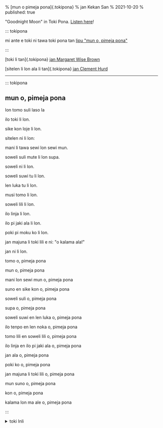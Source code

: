 % [mun o pimeja pona]{.tokipona}
% jan Kekan San
% 2021-10-20
% published: true

"Goodnight Moon" in Toki Pona. [Listen here](https://youtu.be/Q2UIw8PZsZ8)!

<!-- cut -->

::: tokipona

mi ante e toki ni tawa toki pona tan [lipu "mun o, pimeja pona"](https://en.wikipedia.org/wiki/Goodnight_Moon)

:::

[toki li tan]{.tokipona} [jan Margaret Wise Brown](https://en.wikipedia.org/wiki/Margaret_Wise_Brown)

[sitelen li lon ala li tan]{.tokipona} [jan Clement Hurd](https://en.wikipedia.org/wiki/Clement_Hurd)

---

::: tokipona

## mun o, pimeja pona

lon tomo suli laso la

ilo toki li lon.

sike kon loje li lon.

sitelen ni li lon:

mani li tawa sewi lon sewi mun.

soweli suli mute li lon supa.

soweli ni li lon.

soweli suwi tu li lon.

len luka tu li lon.

musi tomo li lon.

soweli lili li lon.

ilo linja li lon.

ilo pi jaki ala li lon.

poki pi moku ko li lon.

jan majuna li toki lili e ni: "o kalama ala!"

jan ni li lon.

tomo o, pimeja pona

mun o, pimeja pona

mani lon sewi mun o, pimeja pona

suno en sike kon o, pimeja pona

soweli suli o, pimeja pona

supa o, pimeja pona

soweli suwi en len luka o, pimeja pona

ilo tenpo en len noka o, pimeja pona

tomo lili en soweli lili o, pimeja pona

ilo linja en ilo pi jaki ala o, pimeja pona

jan ala o, pimeja pona

poki ko o, pimeja pona

jan majuna li toki lili o, pimeja pona

mun suno o, pimeja pona

kon o, pimeja pona

kalama lon ma ale o, pimeja pona

:::

<details> <summary>toki Inli</summary>

Translation by @gregdan3

Written by Margaret Wise Brown

Pictures (not present) by Clement Hurd

---

## Goodnight Moon

in the great green room

there was a telephone

and a red balloon

and a picture of-

the cow jumping over the moon.

and there were three little bears sitting on chairs

and two little kittens

and a pair of mittens

and a little toy house

and a young mouse

and a comb and a brush and a bowl full of mush

and a quiet old lady who was whispering "hush"

goodnight room

goodnight moon

goodnight cow jumping over the moon

goodnight light

and the red balloon

goodnight bears

goodnight chairs

goodnight kittens

and goodnight mittens

goodnight clocks

and goodnight socks

goodnight little house

and goodnight mouse

goodnight comb

and goodnight brush

goodnight nobody

goodnight mush

and goodnight to the old lady whispering "hush"

goodnight stars

goodnight air

goodnight noises everywhere

</details>
